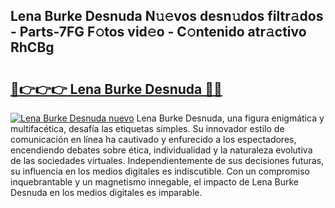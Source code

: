 ## Lena Burke Desnuda N𝚞𝚎vos desn𝚞dos filtr𝚊dos - Parts-7FG F𝚘tos vid𝚎o - C𝚘ntenido atr𝚊ctivo RhCBg

# <h2><a href="http://mb2wvk.tromn.icu/?c=Lena+Burke+Desnuda">🔗👉👉👉 Lena Burke Desnuda 🔗🔗</a></h2>

[![Lena Burke Desnuda nuevo](https://i.imgur.com/pEAQMta.gif)](http://mb2wvk.tromn.icu/?c=Lena+Burke+Desnuda)
Lena Burke Desnuda, una figura enigmática y multifacética, desafía las etiquetas simples. Su innovador estilo de comunicación en línea ha cautivado y enfurecido a los espectadores, encendiendo debates sobre ética, individualidad y la naturaleza evolutiva de las sociedades virtuales. Independientemente de sus decisiones futuras, su influencia en los medios digitales es indiscutible. Con un compromiso inquebrantable y un magnetismo innegable, el impacto de Lena Burke Desnuda en los medios digitales es imparable.
